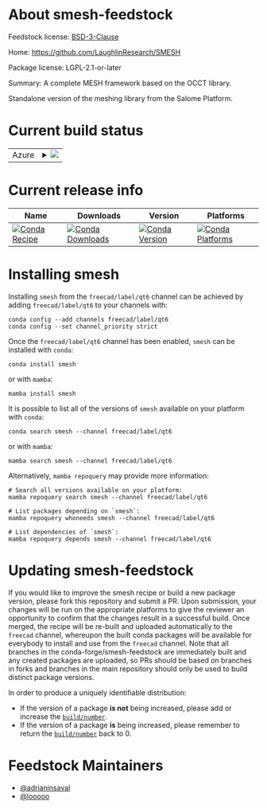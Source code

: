 About smesh-feedstock
=====================

Feedstock license: [BSD-3-Clause](https://github.com/conda-forge/smesh-feedstock/blob/main/LICENSE.txt)

Home: https://github.com/LaughlinResearch/SMESH

Package license: LGPL-2.1-or-later

Summary: A complete MESH framework based on the OCCT library.

Standalone version of the meshing library from the Salome Platform.

Current build status
====================


<table>
    
  <tr>
    <td>Azure</td>
    <td>
      <details>
        <summary>
          <a href="https://dev.azure.com/conda-forge/feedstock-builds/_build/latest?definitionId=5832&branchName=main">
            <img src="https://dev.azure.com/conda-forge/feedstock-builds/_apis/build/status/smesh-feedstock?branchName=main">
          </a>
        </summary>
        <table>
          <thead><tr><th>Variant</th><th>Status</th></tr></thead>
          <tbody><tr>
              <td>linux_64</td>
              <td>
                <a href="https://dev.azure.com/conda-forge/feedstock-builds/_build/latest?definitionId=5832&branchName=main">
                  <img src="https://dev.azure.com/conda-forge/feedstock-builds/_apis/build/status/smesh-feedstock?branchName=main&jobName=linux&configuration=linux%20linux_64_" alt="variant">
                </a>
              </td>
            </tr><tr>
              <td>linux_aarch64</td>
              <td>
                <a href="https://dev.azure.com/conda-forge/feedstock-builds/_build/latest?definitionId=5832&branchName=main">
                  <img src="https://dev.azure.com/conda-forge/feedstock-builds/_apis/build/status/smesh-feedstock?branchName=main&jobName=linux&configuration=linux%20linux_aarch64_" alt="variant">
                </a>
              </td>
            </tr><tr>
              <td>linux_ppc64le</td>
              <td>
                <a href="https://dev.azure.com/conda-forge/feedstock-builds/_build/latest?definitionId=5832&branchName=main">
                  <img src="https://dev.azure.com/conda-forge/feedstock-builds/_apis/build/status/smesh-feedstock?branchName=main&jobName=linux&configuration=linux%20linux_ppc64le_" alt="variant">
                </a>
              </td>
            </tr><tr>
              <td>osx_64</td>
              <td>
                <a href="https://dev.azure.com/conda-forge/feedstock-builds/_build/latest?definitionId=5832&branchName=main">
                  <img src="https://dev.azure.com/conda-forge/feedstock-builds/_apis/build/status/smesh-feedstock?branchName=main&jobName=osx&configuration=osx%20osx_64_" alt="variant">
                </a>
              </td>
            </tr><tr>
              <td>osx_arm64</td>
              <td>
                <a href="https://dev.azure.com/conda-forge/feedstock-builds/_build/latest?definitionId=5832&branchName=main">
                  <img src="https://dev.azure.com/conda-forge/feedstock-builds/_apis/build/status/smesh-feedstock?branchName=main&jobName=osx&configuration=osx%20osx_arm64_" alt="variant">
                </a>
              </td>
            </tr><tr>
              <td>win_64</td>
              <td>
                <a href="https://dev.azure.com/conda-forge/feedstock-builds/_build/latest?definitionId=5832&branchName=main">
                  <img src="https://dev.azure.com/conda-forge/feedstock-builds/_apis/build/status/smesh-feedstock?branchName=main&jobName=win&configuration=win%20win_64_" alt="variant">
                </a>
              </td>
            </tr>
          </tbody>
        </table>
      </details>
    </td>
  </tr>
</table>

Current release info
====================

| Name | Downloads | Version | Platforms |
| --- | --- | --- | --- |
| [![Conda Recipe](https://img.shields.io/badge/recipe-smesh-green.svg)](https://anaconda.org/freecad/smesh) | [![Conda Downloads](https://img.shields.io/conda/dn/freecad/smesh.svg)](https://anaconda.org/freecad/smesh) | [![Conda Version](https://img.shields.io/conda/vn/freecad/smesh.svg)](https://anaconda.org/freecad/smesh) | [![Conda Platforms](https://img.shields.io/conda/pn/freecad/smesh.svg)](https://anaconda.org/freecad/smesh) |

Installing smesh
================

Installing `smesh` from the `freecad/label/qt6` channel can be achieved by adding `freecad/label/qt6` to your channels with:

```
conda config --add channels freecad/label/qt6
conda config --set channel_priority strict
```

Once the `freecad/label/qt6` channel has been enabled, `smesh` can be installed with `conda`:

```
conda install smesh
```

or with `mamba`:

```
mamba install smesh
```

It is possible to list all of the versions of `smesh` available on your platform with `conda`:

```
conda search smesh --channel freecad/label/qt6
```

or with `mamba`:

```
mamba search smesh --channel freecad/label/qt6
```

Alternatively, `mamba repoquery` may provide more information:

```
# Search all versions available on your platform:
mamba repoquery search smesh --channel freecad/label/qt6

# List packages depending on `smesh`:
mamba repoquery whoneeds smesh --channel freecad/label/qt6

# List dependencies of `smesh`:
mamba repoquery depends smesh --channel freecad/label/qt6
```




Updating smesh-feedstock
========================

If you would like to improve the smesh recipe or build a new
package version, please fork this repository and submit a PR. Upon submission,
your changes will be run on the appropriate platforms to give the reviewer an
opportunity to confirm that the changes result in a successful build. Once
merged, the recipe will be re-built and uploaded automatically to the
`freecad` channel, whereupon the built conda packages will be available for
everybody to install and use from the `freecad` channel.
Note that all branches in the conda-forge/smesh-feedstock are
immediately built and any created packages are uploaded, so PRs should be based
on branches in forks and branches in the main repository should only be used to
build distinct package versions.

In order to produce a uniquely identifiable distribution:
 * If the version of a package **is not** being increased, please add or increase
   the [``build/number``](https://docs.conda.io/projects/conda-build/en/latest/resources/define-metadata.html#build-number-and-string).
 * If the version of a package **is** being increased, please remember to return
   the [``build/number``](https://docs.conda.io/projects/conda-build/en/latest/resources/define-metadata.html#build-number-and-string)
   back to 0.

Feedstock Maintainers
=====================

* [@adrianinsaval](https://github.com/adrianinsaval/)
* [@looooo](https://github.com/looooo/)

